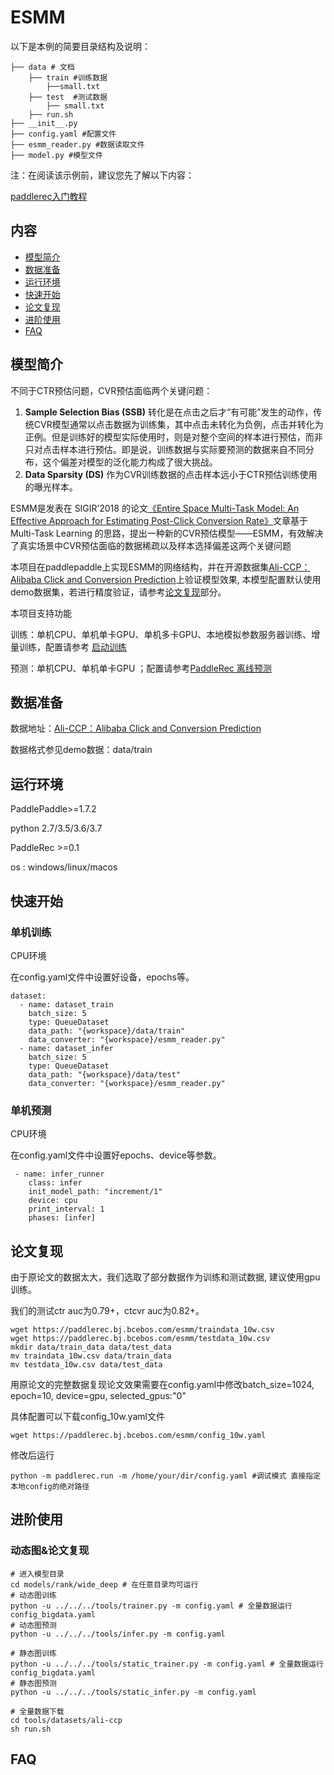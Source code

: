 # ESMM

以下是本例的简要目录结构及说明： 

```
├── data # 文档
	├── train #训练数据
		├──small.txt
	├── test  #测试数据
		├── small.txt
	├── run.sh
├── __init__.py 
├── config.yaml #配置文件
├── esmm_reader.py #数据读取文件
├── model.py #模型文件
```

注：在阅读该示例前，建议您先了解以下内容：

[paddlerec入门教程](https://github.com/PaddlePaddle/PaddleRec/blob/master/README.md)

## 内容

- [模型简介](https://github.com/PaddlePaddle/PaddleRec/tree/master/models/multitask/esmm#模型简介)
- [数据准备](https://github.com/PaddlePaddle/PaddleRec/tree/master/models/multitask/esmm#数据准备)
- [运行环境](https://github.com/PaddlePaddle/PaddleRec/tree/master/models/multitask/esmm#运行环境)
- [快速开始](https://github.com/PaddlePaddle/PaddleRec/tree/master/models/multitask/esmm#快速开始)
- [论文复现](https://github.com/PaddlePaddle/PaddleRec/tree/master/models/multitask/esmm#论文复现)
- [进阶使用](https://github.com/PaddlePaddle/PaddleRec/tree/master/models/multitask/esmm#进阶使用)
- [FAQ](https://github.com/PaddlePaddle/PaddleRec/tree/master/models/multitask/esmm#FAQ)

## 模型简介

不同于CTR预估问题，CVR预估面临两个关键问题：

1. **Sample Selection Bias (SSB)** 转化是在点击之后才“有可能”发生的动作，传统CVR模型通常以点击数据为训练集，其中点击未转化为负例，点击并转化为正例。但是训练好的模型实际使用时，则是对整个空间的样本进行预估，而非只对点击样本进行预估。即是说，训练数据与实际要预测的数据来自不同分布，这个偏差对模型的泛化能力构成了很大挑战。
2. **Data Sparsity (DS)** 作为CVR训练数据的点击样本远小于CTR预估训练使用的曝光样本。

ESMM是发表在 SIGIR’2018 的论文[《Entire Space Multi-Task Model: An Eﬀective Approach for Estimating Post-Click Conversion Rate》](  https://arxiv.org/abs/1804.07931  )文章基于 Multi-Task Learning 的思路，提出一种新的CVR预估模型——ESMM，有效解决了真实场景中CVR预估面临的数据稀疏以及样本选择偏差这两个关键问题

本项目在paddlepaddle上实现ESMM的网络结构，并在开源数据集[Ali-CCP：Alibaba Click and Conversion Prediction](  https://tianchi.aliyun.com/datalab/dataSet.html?dataId=408  )上验证模型效果, 本模型配置默认使用demo数据集，若进行精度验证，请参考[论文复现](https://github.com/PaddlePaddle/PaddleRec/tree/master/models/multitask/esmm#论文复现)部分。

本项目支持功能

训练：单机CPU、单机单卡GPU、单机多卡GPU、本地模拟参数服务器训练、增量训练，配置请参考 [启动训练](https://github.com/PaddlePaddle/PaddleRec/blob/master/doc/train.md)

预测：单机CPU、单机单卡GPU ；配置请参考[PaddleRec 离线预测](https://github.com/PaddlePaddle/PaddleRec/blob/master/doc/predict.md)

## 数据准备

数据地址：[Ali-CCP：Alibaba Click and Conversion Prediction](  https://tianchi.aliyun.com/datalab/dataSet.html?dataId=408  )

数据格式参见demo数据：data/train


## 运行环境

PaddlePaddle>=1.7.2

python 2.7/3.5/3.6/3.7

PaddleRec >=0.1

os : windows/linux/macos

## 快速开始

### 单机训练

CPU环境

在config.yaml文件中设置好设备，epochs等。

```
dataset:
  - name: dataset_train
    batch_size: 5
    type: QueueDataset
    data_path: "{workspace}/data/train"
    data_converter: "{workspace}/esmm_reader.py"
  - name: dataset_infer
    batch_size: 5
    type: QueueDataset
    data_path: "{workspace}/data/test"
    data_converter: "{workspace}/esmm_reader.py"
```

### 单机预测

CPU环境

在config.yaml文件中设置好epochs、device等参数。

```
 - name: infer_runner
    class: infer
    init_model_path: "increment/1"
    device: cpu
    print_interval: 1
    phases: [infer]
```


## 论文复现

由于原论文的数据太大，我们选取了部分数据作为训练和测试数据, 建议使用gpu训练。

我们的测试ctr auc为0.79+，ctcvr auc为0.82+。

```
wget https://paddlerec.bj.bcebos.com/esmm/traindata_10w.csv  
wget https://paddlerec.bj.bcebos.com/esmm/testdata_10w.csv 
mkdir data/train_data data/test_data
mv traindata_10w.csv data/train_data
mv testdata_10w.csv data/test_data
```

用原论文的完整数据复现论文效果需要在config.yaml中修改batch_size=1024, epoch=10, device=gpu, selected_gpus:"0"

具体配置可以下载config_10w.yaml文件
```
wget https://paddlerec.bj.bcebos.com/esmm/config_10w.yaml
```
修改后运行
```
python -m paddlerec.run -m /home/your/dir/config.yaml #调试模式 直接指定本地config的绝对路径
```

## 进阶使用

### 动态图&论文复现
```
# 进入模型目录
cd models/rank/wide_deep # 在任意目录均可运行
# 动态图训练
python -u ../../../tools/trainer.py -m config.yaml # 全量数据运行config_bigdata.yaml 
# 动态图预测
python -u ../../../tools/infer.py -m config.yaml 

# 静态图训练
python -u ../../../tools/static_trainer.py -m config.yaml # 全量数据运行config_bigdata.yaml 
# 静态图预测
python -u ../../../tools/static_infer.py -m config.yaml 

# 全量数据下载
cd tools/datasets/ali-ccp
sh run.sh
```
## FAQ
